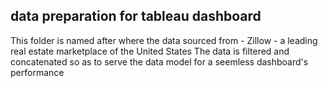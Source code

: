 ## data preparation for tableau dashboard
This folder is named after where the data sourced from - Zillow - a leading real estate marketplace of the United States
The data is filtered and concatenated so as to serve the data model for a seemless dashboard's performance